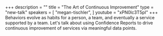 +++
description = ""
title = "The Art of Continuous Improvement"
type = "new-talk"
speakers = [
        "megan-tischler",
]
youtube = "xPN0lc3T5pI"
+++
Behaviors evolve as habits for a person, a team, and eventually a service supported by a team. Let's talk about using Confidence Reports to drive continuous improvement of services via meaningful data points.